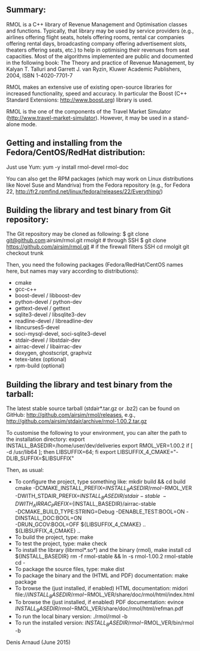 
Summary:
--------
RMOL is a C++ library of Revenue Management and Optimisation classes 
and functions. Typically, that library may be used by service providers
(e.g., airlines offering flight seats, hotels offering rooms, rental car
companies offering rental days, broadcasting company offering advertisement 
slots, theaters offering seats, etc.) to help in optimising their revenues 
from seat capacities.
Most of the algorithms implemented are public and documented in the 
following book:
The Theory and practice of Revenue Management, by Kalyan T. Talluri and
Garrett J. van Ryzin, Kluwer Academic Publishers, 2004, ISBN 1-4020-7701-7

RMOL makes an extensive use of existing open-source libraries for
increased functionality, speed and accuracy. In particular the
Boost (C++ Standard Extensions: http://www.boost.org) library is used.

RMOL is the one of the components of the Travel Market Simulator
(http://www.travel-market-simulator). However, it may be used in a
stand-alone mode.


Getting and installing from the Fedora/CentOS/RedHat distribution:
------------------------------------------------------------------
Just use Yum:
yum -y install rmol-devel rmol-doc

You can also get the RPM packages (which may work on Linux
distributions like Novel Suse and Mandriva) from the Fedora repository
(e.g., for Fedora 22, 
http://fr2.rpmfind.net/linux/fedora/releases/22/Everything/)


Building the library and test binary from Git repository:
----------------------------------------------------------------
The Git repository may be cloned as following:
$ git clone git@github.com:airsim/rmol.git rmolgit # through SSH
$ git clone https://github.com/airsim/rmol.git # if the firewall filters SSH
cd rmolgit
git checkout trunk

Then, you need the following packages (Fedora/RedHat/CentOS names here, 
but names may vary according to distributions):
* cmake
* gcc-c++
* boost-devel / libboost-dev
* python-devel / python-dev
* gettext-devel / gettext
* sqlite3-devel / libsqlite3-dev
* readline-devel / libreadline-dev
* libncurses5-devel
* soci-mysql-devel, soci-sqlite3-devel
* stdair-devel / libstdair-dev
* airrac-devel / libairrac-dev
* doxygen, ghostscript, graphviz
* tetex-latex (optional)
* rpm-build (optional)


Building the library and test binary from the tarball:
------------------------------------------------------
The latest stable source tarball (stdair*.tar.gz or .bz2) can be
found on GitHub: http://github.com/airsim/rmol/releases, e.g.,
http://github.com/airsim/stdair/archive/rmol-1.00.2.tar.gz

To customise the following to your environment, you can alter the path
to the installation directory:
export INSTALL_BASEDIR=/home/user/dev/deliveries
export RMOL_VER=1.00.2
if [ -d /usr/lib64 ]; then LIBSUFFIX=64; fi
export LIBSUFFIX_4_CMAKE="-DLIB_SUFFIX=$LIBSUFFIX"

Then, as usual:
* To configure the project, type something like:
  mkdir build && cd build
  cmake -DCMAKE_INSTALL_PREFIX=${INSTALL_BASEDIR}/rmol-$RMOL_VER \
   -DWITH_STDAIR_PREFIX=${INSTALL_BASEDIR}/stdair-stable \
   -DWITH_AIRRAC_PREFIX=${INSTALL_BASEDIR}/airrac-stable \
   -DCMAKE_BUILD_TYPE:STRING=Debug -DENABLE_TEST:BOOL=ON -DINSTALL_DOC:BOOL=ON \
   -DRUN_GCOV:BOOL=OFF ${LIBSUFFIX_4_CMAKE} ..
   ${LIBSUFFIX_4_CMAKE} ..
* To build the project, type:
  make
* To test the project, type:
  make check
* To install the library (librmol*.so*) and the binary (rmol),
  make install
  cd ${INSTALL_BASEDIR}
  rm -f rmol-stable && ln -s rmol-1.00.2 rmol-stable
  cd -
* To package the source files, type:
  make dist
* To package the binary and the (HTML and PDF) documentation:
  make package
* To browse the (just installed, if enabled) HTML documentation:
  midori file://${INSTALL_BASEDIR}/rmol-$RMOL_VER/share/doc/rmol/html/index.html
* To browse the (just installed, if enabled) PDF documentation:
  evince ${INSTALL_BASEDIR}/rmol-$RMOL_VER/share/doc/rmol/html/refman.pdf
* To run the local binary version:
  ./rmol/rmol -b
* To run the installed version:
  ${INSTALL_BASEDIR}/rmol-$RMOL_VER/bin/rmol -b

Denis Arnaud (June 2015)

